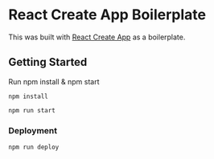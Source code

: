 # React Create App Boilerplate

This was built with [React Create App](https://github.com/facebookincubator/create-react-app) as a boilerplate.

## Getting Started
Run npm install & npm start

`npm install`

`npm run start`

### Deployment
`npm run deploy`

